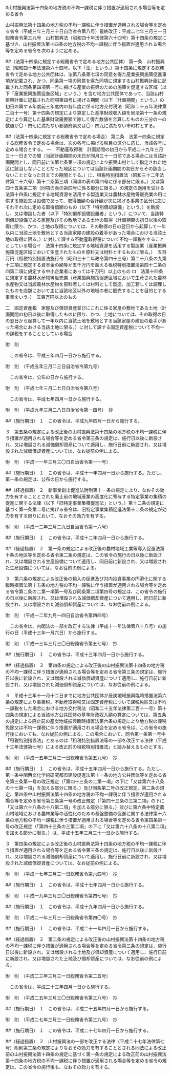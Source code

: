 #山村振興法第十四条の地方税の不均一課税に伴う措置が適用される場合等を定める省令


山村振興法第十四条の地方税の不均一課税に伴う措置が適用される場合等を定める省令（平成三年三月三十日自治省令第八号）最終改正：平成二七年三月三一日総務省令第三九号　山村振興法（昭和四十年法律第六十四号）第十四条の規定に基づき、山村振興法第十四条の地方税の不均一課税に伴う措置が適用される場合等を定める省令を次のように定める。

##（法第十四条に規定する総務省令で定める地方公共団体）
第一条　山村振興法（昭和四十年法律第六十四号。以下「法」という。）第十四条に規定する総務省令で定める地方公共団体は、法第八条第七項の同意を得た産業振興施策促進事項が記載され、かつ、同条第一項の同意を得た同項に規定する山村振興計画に記載された同条第四項第一号に掲げる産業の振興のための施策を促進する区域（以下「産業振興施策促進区域」という。）を含む地方公共団体であって、当該山村振興計画に記載された同項第四号に掲げる期間（以下「計画期間」という。）の初日の属する年度前三年度内の各年度に係る地方交付税法（昭和二十五年法律第二百十一号）第十四条の規定により算定した基準財政収入額を同法第十一条の規定により算定した基準財政需要額で除して得た数値を合算したものの三分の一の数値が〇・四七に満たない都道府県又は〇・四九に満たない市町村とする。



##（法第十四条に規定する総務省令で定める場合）
第二条　法第十四条に規定する総務省令で定める場合は、次の各号に掲げる税目の区分に応じ、当該各号に定める場合とする。
一　不動産取得税　計画期間の初日から平成二十九年三月三十一日までの間（当該計画期間の末日が同月三十一日前である場合には当該計画期間とし、同日前に法第七条第一項の規定により振興山村として指定された地区に該当しないこととなった地区については当該計画期間の初日からその該当しないこととなった日までの期間とする。）に、租税特別措置法（昭和三十二年法律第二十六号）第十二条第三項（同項の表の第四号に係る部分に限る。）又は第四十五条第二項（同項の表の第四号に係る部分に限る。）の規定の適用を受ける法第十四条に規定する地域資源を活用する製造業又は農林水産物等販売業の用に供する施設又は設備であって、取得価額の合計額が次に掲げる事業の区分に応じそれぞれ次に定める取得価額のもの（以下「特別償却設備」という。）を新設し、又は増設した者（以下「特別償却設備設置者」という。）について、当該特別償却設備である家屋及びその敷地である土地の取得（計画期間の初日以後の取得に限り、かつ、土地の取得については、その取得の日の翌日から起算して一年以内に当該土地を敷地とする当該家屋の建設の着手があった場合における当該土地の取得に限る。）に対して課する不動産取得税について不均一課税をすることとしている場合イ　法第十四条に規定する地域資源を活用する製造業（産業振興施策促進区域において生産されたものを原料又は材料とするものに限る。）　五百万円（租税特別措置法施行令（昭和三十二年政令第四十三号）第二十八条の九第十三項に規定する資本金の額等が五千万円を超える租税特別措置法第四十二条の四第二項に規定する中小企業者にあっては千万円）以上のもの
ロ　法第十四条に規定する農林水産物等販売業（産業振興施策促進区域において生産された農林水産物又は当該農林水産物を原料若しくは材料として製造、加工若しくは調理したものを店舗において主に当該地区以外の地域の者に販売することを目的とする事業をいう。）　五百万円以上のもの


二　固定資産税　家屋及び償却資産並びにこれに係る家屋の敷地である土地（計画期間の初日以後に取得したものに限り、かつ、土地については、その取得の日の翌日から起算して一年以内に当該土地を敷地とする当該家屋の建設の着手があった場合における当該土地に限る。）に対して課する固定資産税について不均一の課税をすることとしている場合





附　則


　この省令は、平成三年四月一日から施行する。


附　則　（平成五年三月二三日自治省令第九号）


　この省令は、公布の日から施行する。


附　則　（平成七年三月二七日自治省令第八号）


　この省令は、平成七年四月一日から施行する。


附　則　（平成九年三月二八日自治省令第一四号）　抄

##（施行期日）
１　この省令は、平成九年四月一日から施行する。

３　第五条の規定による改正後の山村振興法第十四条の地方税の不均一課税に伴う措置が適用される場合等を定める省令第三条の規定は、施行日以後に新設され、又は増設される減価償却資産について適用し、施行日前に新設され、又は増設された減価償却資産については、なお従前の例による。


附　則　（平成一一年三月三〇日自治省令第一一号）

##（施行期日）
１　この省令は、平成十一年四月一日から施行する。ただし、第一条の規定は、公布の日から施行する。

##（経過措置）
２　新事業創出促進法附則第十一条の規定により、なおその効力を有することとされた廃止前の地域産業の高度化に寄与する特定事業の集積の促進に関する法律（以下「旧特定事業集積促進法」という。）第十二条の規定に基づく第一条第二号に掲げる省令は、旧特定事業集積促進法第十二条の規定が効力を有する限りにおいて、なおその効力を有する。


附　則　（平成一二年三月二九日自治省令第一六号）

##（施行期日）
１　この省令は、平成十二年四月一日から施行する。

##（経過措置）
２　第一条の規定による改正後の農村地域工業等導入促進法第十条の地区等を定める省令第二条の規定は、この省令の施行の日以後に新設され、又は増設される生産設備について適用し、同日前に新設され、又は増設された生産設備については、なお従前の例による。

３　第六条の規定による改正後の輸入の促進及び対内投資事業の円滑化に関する臨時措置法第十五条の地方税の不均一課税に伴う措置が適用される場合等を定める省令第二条の二第一項第一号及び同条第二項第四号の規定は、この省令の施行の日以後に新設され、又は増設される減価償却資産について適用し、同日前に新設され、又は増設された減価償却資産については、なお従前の例による。


附　則　（平成一二年九月一四日自治省令第四四号）


　この省令は、内閣法の一部を改正する法律（平成十一年法律第八十八号）の施行の日（平成十三年一月六日）から施行する。


附　則　（平成一三年三月三〇日総務省令第五七号）　抄

##（施行期日）
１　この省令は、平成十三年四月一日から施行する。

##（経過措置）
３　第四条の規定による改正後の山村振興法第十四条の地方税の不均一課税に伴う措置が適用される場合等を定める省令第三条の規定は、施行日以後に新設され、又は増設される減価償却資産について適用し、施行日前に新設され、又は増設された減価償却資産については、なお従前の例による。

４　平成十三年十一月十二日までに地方公共団体が産炭地域振興臨時措置法第六条の規定により事業税、不動産取得税又は固定資産税について課税免除又は不均一課税をした場合における地方交付税法（昭和二十五年法律第二百十一号）第十四条の規定による当該地方公共団体の基準財政収入額の算定については、第五条の規定による廃止前の産炭地域振興臨時措置法第六条の規定により地方税の課税免除又は不均一課税に伴う措置が適用される場合を定める省令は、この省令の施行後においても、なお従前の例による。この場合において、同令第一条第一号中「租税特別措置法」とあるのは「租税特別措置法等の一部を改正する法律（平成十三年法律第七号）による改正前の租税特別措置法」と読み替えるものとする。


附　則　（平成一五年三月三一日総務省令第五九号）　抄

##（施行期日）
１　この省令は、平成十五年四月一日から施行する。ただし、第一条中関西文化学術研究都市建設促進法第十一条の地方公共団体等を定める省令第三条第一号の改正規定（「第四十三条の二第一項」の下に「又は第六十八条の十七第一項」を加える部分に限る。）及び同条第二号の改正規定、第二条の規定、第四条中山村振興法第十四条の地方税の不均一課税に伴う措置が適用される場合等を定める省令第三条第一号の改正規定（「第四十三条の三第二項」の下に「又は第六十八条の十八第二項」を加える部分に限る。）並びに第六条中特定農山村地域における農林業等の活性化のための基盤整備の促進に関する法律第十六条の地方税の不均一課税に伴う措置が適用される場合等を定める省令第四条第一号の改正規定（「第四十三条の三第二項」の下に「又は第六十八条の十八第二項」を加える部分に限る。）は、平成十五年三月三十一日から施行する。

３　第四条の規定による改正後の山村振興法第十四条の地方税の不均一課税に伴う措置が適用される場合等を定める省令第三条の規定は、施行日以後に新設され、又は増設される減価償却資産について適用し、施行日前に新設され、又は増設された減価償却資産については、なお従前の例による。


附　則　（平成一七年三月三一日総務省令第六四号）　抄

##（施行期日）
１　この省令は、平成十七年四月一日から施行する。


附　則　（平成一九年三月三〇日総務省令第四七号）　抄

##（施行期日）
１　この省令は、平成十九年四月一日から施行する。


附　則　（平成二一年三月三一日総務省令第四〇号）　抄

##（施行期日）
１　この省令は、平成二十一年四月一日から施行する。

##（経過措置）
２　第二条の規定による改正後の山村振興法第十四条の地方税の不均一課税に伴う措置が適用される場合等を定める省令第三条の規定は、施行日以後に新設され、又は増設される土地及び償却資産について適用し、施行日前に新設され、又は増設された土地及び償却資産については、なお従前の例による。


附　則　（平成二三年三月三一日総務省令第二五号）


　この省令は、平成二十三年四月一日から施行する。


附　則　（平成二五年三月三〇日総務省令第三八号）　抄

##（施行期日）
１　この省令は、平成二十五年四月一日から施行する。


附　則　（平成二七年三月三一日総務省令第三九号）　抄

##（施行期日）
１　この省令は、平成二十七年四月一日から施行する。

##（経過措置）
２　山村振興法の一部を改正する法律（平成二十七年法律第七号）附則第二条の規定によりなおその効力を有することとされる同法による改正前の山村振興法第十四条の規定に基づく第一条の規定による改正前の山村振興法第十四条の地方税の不均一課税に伴う措置が適用される場合等を定める省令の規定は、この省令の施行後も、なおその効力を有する。





